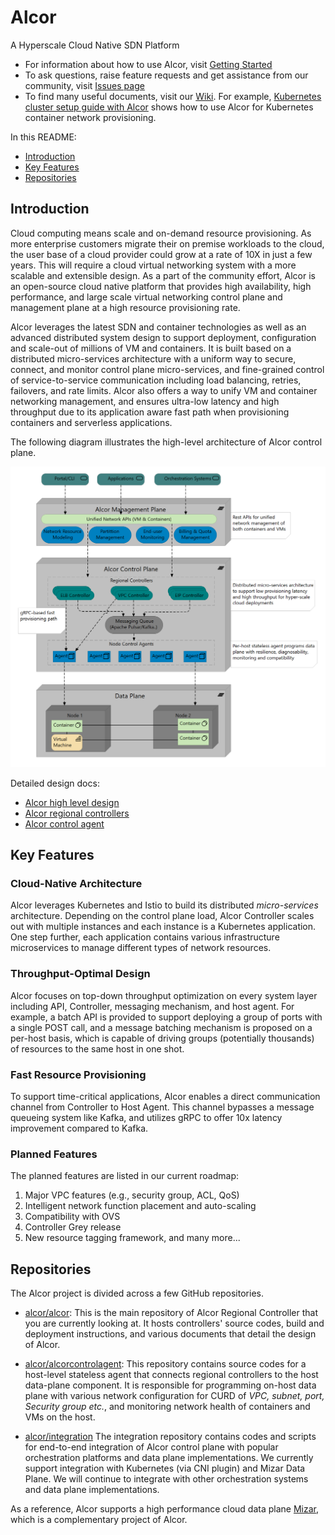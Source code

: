 # Alcor
A Hyperscale Cloud Native SDN Platform

* For information about how to use Alcor, visit [Getting Started](src/README.md)
* To ask questions, raise feature requests and get assistance from our community, visit [Issues page](https://github.com/futurewei-cloud/Alcor/issues)
* To find many useful documents, visit our [Wiki](https://github.com/futurewei-cloud/Alcor/wiki).
For example, [Kubernetes cluster setup guide with Alcor](https://github.com/futurewei-cloud/mizar-mp/wiki/K8s-Cluster-Setup-Guide-with-Mizar-MP)
shows how to use Alcor for Kubernetes container network provisioning.

In this README:

- [Introduction](#introduction)
- [Key Features](#key-features)
- [Repositories](#repositories)

## Introduction
Cloud computing means scale and on-demand resource provisioning.
As more enterprise customers migrate their on premise workloads to the cloud,
the user base of a cloud provider could grow at a rate of 10X in just a few years.
This will require a cloud virtual networking system with a more scalable and extensible design.
As a part of the community effort,
Alcor is an open-source cloud native platform that provides high availability, high performance, and large scale
virtual networking control plane and management plane at a high resource provisioning rate.

Alcor leverages the latest SDN and container technologies as well as an advanced distributed system design to
support deployment, configuration and scale-out of millions of VM and containers.
It is built based on a distributed micro-services architecture with a uniform way to secure, connect, and monitor
control plane micro-services,
and fine-grained control of service-to-service communication including load balancing, retries, failovers, and rate limits.
Alcor also offers a way to unify VM and container networking management,
and ensures ultra-low latency and high throughput due to its
application aware fast path when provisioning containers and serverless applications.

The following diagram illustrates the high-level architecture of Alcor control plane.

![Alcor architecture](docs/visionary_design/images/alcor_architecture.PNG)

Detailed design docs:

- [Alcor high level design](/docs/visionary_design/table_of_content.adoc)
- [Alcor regional controllers](/docs/visionary_design/controller.adoc)
- [Alcor control agent](https://github.com/futurewei-cloud/AlcorControlAgent/blob/master/docs/design.adoc)

## Key Features

### Cloud-Native Architecture
Alcor leverages Kubernetes and Istio to build its distributed _micro-services_ architecture.
Depending on the control plane load, Alcor Controller scales out with multiple instances and each instance is a Kubernetes application.
One step further, each application contains various infrastructure microservices to manage different types of network resources.

### Throughput-Optimal Design
Alcor focuses on top-down throughput optimization on every system layer including API, Controller, messaging mechanism,
and host agent.
For example,
a batch API is provided to support deploying a group of ports with a single POST call, and
a message batching mechanism is proposed on a per-host basis, which is capable of driving groups (potentially thousands)
of resources to the same host in one shot.

### Fast Resource Provisioning
To support time-critical applications, Alcor enables a direct communication channel from Controller to Host Agent.
This channel bypasses a message queueing system like Kafka, and utilizes gRPC to offer 10x latency improvement compared to Kafka.

<!-- ### Large-Scale Network Resource Management-->
<!-- ### Unified Management for VM and Containers-->

### Planned Features

The planned features are listed in our current roadmap:
1. Major VPC features (e.g., security group, ACL, QoS)
2. Intelligent network function placement and auto-scaling
3. Compatibility with OVS
4. Controller Grey release
5. New resource tagging framework, and many more...

## Repositories
The Alcor project is divided across a few GitHub repositories.

- [alcor/alcor](https://github.com/futurewei-cloud/Alcor):
This is the main repository of Alcor Regional Controller that you are currently looking at.
It hosts controllers' source codes, build and deployment instructions, and various documents that detail the design of Alcor.

- [alcor/alcorcontrolagent](https://github.com/futurewei-cloud/AlcorControlAgent):
This repository contains source codes for a host-level stateless agent that connects regional controllers to the host data-plane component.
It is responsible for programming on-host data plane with various network configuration for CURD of _VPC, subnet, port, Security group etc._,
 and monitoring network health of containers and VMs on the host.

- [alcor/integration](https://github.com/futurewei-cloud/mizar-mp)
The integration repository contains codes and scripts for end-to-end integration of Alcor control plane with popular orchestration platforms and data plane implementations.
We currently support integration with Kubernetes (via CNI plugin) and Mizar Data Plane.
We will continue to integrate with other orchestration systems and data plane implementations.

As a reference, Alcor supports a high performance cloud data plane [Mizar](https://github.com/futurewei-cloud/Mizar),
which is a complementary project of Alcor.

